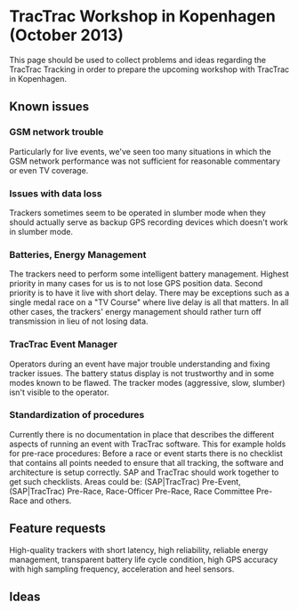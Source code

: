 # TracTrac Workshop in Kopenhagen (October 2013)

This page should be used to collect problems and ideas regarding the TracTrac Tracking in order to prepare the upcoming workshop with TracTrac in Kopenhagen.

## Known issues

### GSM network trouble

Particularly for live events, we've seen too many situations in which the GSM network performance was not sufficient for reasonable commentary or even TV coverage.

### Issues with data loss

Trackers sometimes seem to be operated in slumber mode when they should actually serve as backup GPS recording devices which doesn't work in slumber mode.

### Batteries, Energy Management

The trackers need to perform some intelligent battery management. Highest priority in many cases for us is to not lose GPS position data. Second priority is to have it live with short delay. There may be exceptions such as a single medal race on a "TV Course" where live delay is all that matters. In all other cases, the trackers' energy management should rather turn off transmission in lieu of not losing data.

### TracTrac Event Manager

Operators during an event have major trouble understanding and fixing tracker issues. The battery status display is not trustworthy and in some modes known to be flawed. The tracker modes (aggressive, slow, slumber) isn't visible to the operator.

### Standardization of procedures

Currently there is no documentation in place that describes the different aspects of running an event with TracTrac software. This for example holds for pre-race procedures: Before a race or event starts there is no checklist that contains all points needed to ensure that all tracking, the software and architecture is setup correctly. SAP and TracTrac should work together to get such checklists. Areas could be: (SAP|TracTrac) Pre-Event, (SAP|TracTrac) Pre-Race, Race-Officer Pre-Race, Race Committee Pre-Race and others.

## Feature requests

High-quality trackers with short latency, high reliability, reliable energy management, transparent battery life cycle condition, high GPS accuracy with high sampling frequency, acceleration and heel sensors.

## Ideas


